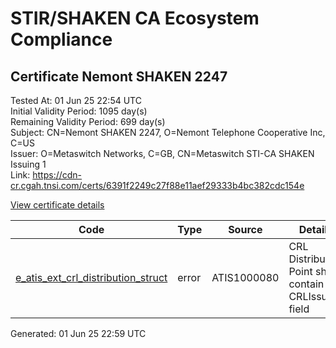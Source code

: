 # STIR/SHAKEN CA Ecosystem Compliance

## Certificate Nemont SHAKEN 2247

Tested At: 01 Jun 25 22:54 UTC\
Initial Validity Period: 1095 day(s)\
Remaining Validity Period: 699 day(s)\
Subject: CN=Nemont SHAKEN 2247, O=Nemont Telephone Cooperative Inc, C=US\
Issuer: O=Metaswitch Networks, C=GB, CN=Metaswitch STI-CA SHAKEN Issuing 1\
Link: https://cdn-cr.cgah.tnsi.com/certs/6391f2249c27f88e11aef29333b4bc382cdc154e

[View certificate details](https://x509.io/?cert=MIIChzCCAi2gAwIBAgIQIbjTb2dhhmjO0SZyTZAlzDAKBggqhkjOPQQDAjBYMSswKQYDVQQDDCJNZXRhc3dpdGNoIFNUSS1DQSBTSEFLRU4gSXNzdWluZyAxMQswCQYDVQQGEwJHQjEcMBoGA1UECgwTTWV0YXN3aXRjaCBOZXR3b3JrczAeFw0yNDA1MDExMjMzNTZaFw0yNzA1MDExMjMzNTZaMFUxCzAJBgNVBAYTAlVTMSkwJwYDVQQKDCBOZW1vbnQgVGVsZXBob25lIENvb3BlcmF0aXZlIEluYzEbMBkGA1UEAwwSTmVtb250IFNIQUtFTiAyMjQ3MFkwEwYHKoZIzj0CAQYIKoZIzj0DAQcDQgAE8YNCxWsw2AZWf%2F%2BhlTyZppJQykMRkycOEZ%2B09Ztw0YjXf8bj%2FT7RhUar7kOXkO3UcGK1SAfWHLRxf6Eg8xvcUqOB2zCB2DAMBgNVHRMBAf8EAjAAMA4GA1UdDwEB%2FwQEAwIHgDAWBggrBgEFBQcBGgQKMAigBhYEMjI0NzBHBgNVHR8EQDA%2BMDygOqA4hjZodHRwczovL2F1dGhlbnRpY2F0ZS1hcGkuaWNvbmVjdGl2LmNvbS9kb3dubG9hZC92MS9jcmwwFwYDVR0gBBAwDjAMBgpghkgBhv8JAQEEMB0GA1UdDgQWBBT88uWFCLxGUNgBduOtDrW4fR3EEjAfBgNVHSMEGDAWgBTNHqcAEBDaMh1pGjnV0kYLLDyH1jAKBggqhkjOPQQDAgNIADBFAiEAuNOn1lmxqM8Wn9CfdYcd%2FYoL1pYVMxZDOXDgiV43mRUCIE37o%2FKlUMERzYnLI5xZkHILlVmb2XCvOZA9W7hn9gmu)

| Code | Type | Source | Details |
|------|------|--------|---------|
| [e_atis_ext_crl_distribution_struct](../../ISSUES/e_atis_ext_crl_distribution_struct/README.md) | error | ATIS1000080 | CRL Distribution Point shall contain a CRLIssuer field |


Generated: 01 Jun 25 22:59 UTC
